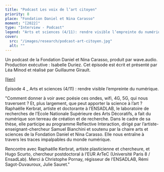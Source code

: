 ```yaml
---
title: "Podcast Les voix de l’art citoyen"
priority: 8
place: "Fondation Daniel et Nina Carasso"
moment: "[2022]"
type: "Interview - Podcast"
legend: "Arts et sciences (4/11): rendre visible l’empreinte du numérique."
cover:
  src: "/images/research/podcast-art-citoyen.jpg"
  alt: ""
---
```


Un podcast de la Fondation Daniel et Nina Carasso, produit par wave.audio. Production exécutive : Isabelle Duriez. Cet épisode est écrit et présenté par Léa Minod et réalisé par Guillaume Girault.

<a href="https://www.fondationcarasso.org/art-citoyen/podcast-les-voix-de-lart-citoyen/">[lien]</a>

Épisode 4 \_ Arts et sciences (4/11) : rendre visible l’empreinte du numérique.

"Comment donner à voir avec poésie ces ondes, wifi, 4G, 5G, qui nous traversent ? Et, plus largement, que peut apporter la science à l’art ? Raphaëlle Kerbrat, artiste et doctorante à l’ENSADLAB, le laboratoire de recherches de l’Ecole Nationale Supérieure des Arts Décoratifs, a fait du numérique son terreau de création et de recherche. Dans le cadre de sa thèse, elle participe au programme Reflective Interaction, dirigé par l’artiste-enseignant-chercheur Samuel Bianchini et soutenu par la chaire arts et sciences de la Fondation Daniel et Nina Carasso. Elle nous entraîne à travers les traces impalpables du monde numérique.

Rencontre avec Raphaëlle Kerbrat, artiste plasticienne et chercheure, et Hugo Scurto, chercheur postdoctoral à l’EUR ArTeC (Université Paris 8 / EnsadLab). Merci à Christophe Pornay, régisseur de l’ENSADLAB, Rémi Sagot-Duvauroux, Julie Sauret."
